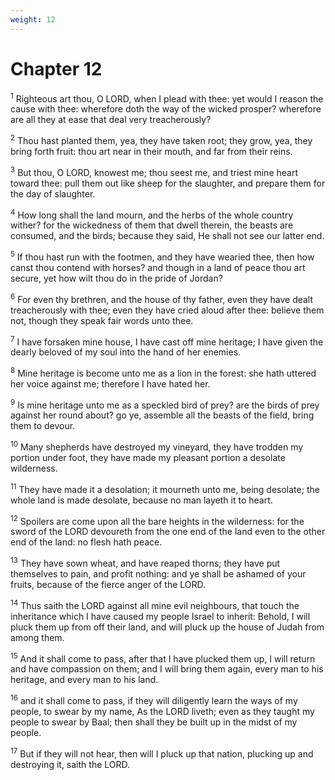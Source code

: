 ```yaml
---
weight: 12
---
```


# Chapter 12

<sup>1</sup> Righteous art thou, O LORD, when I plead with thee: yet would I reason the cause with thee: wherefore doth the way of the wicked prosper? wherefore are all they at ease that deal very treacherously? 

<sup>2</sup> Thou hast planted them, yea, they have taken root; they grow, yea, they bring forth fruit: thou art near in their mouth, and far from their reins. 

<sup>3</sup> But thou, O LORD, knowest me; thou seest me, and triest mine heart toward thee: pull them out like sheep for the slaughter, and prepare them for the day of slaughter. 

<sup>4</sup> How long shall the land mourn, and the herbs of the whole country wither? for the wickedness of them that dwell therein, the beasts are consumed, and the birds; because they said, He shall not see our latter end. 

<sup>5</sup> If thou hast run with the footmen, and they have wearied thee, then how canst thou contend with horses? and though in a land of peace thou art secure, yet how wilt thou do in the pride of Jordan? 

<sup>6</sup> For even thy brethren, and the house of thy father, even they have dealt treacherously with thee; even they have cried aloud after thee: believe them not, though they speak fair words unto thee. 

<sup>7</sup> I have forsaken mine house, I have cast off mine heritage; I have given the dearly beloved of my soul into the hand of her enemies. 

<sup>8</sup> Mine heritage is become unto me as a lion in the forest: she hath uttered her voice against me; therefore I have hated her. 

<sup>9</sup> Is mine heritage unto me as a speckled bird of prey? are the birds of prey against her round about? go ye, assemble all the beasts of the field, bring them to devour. 

<sup>10</sup> Many shepherds have destroyed my vineyard, they have trodden my portion under foot, they have made my pleasant portion a desolate wilderness. 

<sup>11</sup> They have made it a desolation; it mourneth unto me, being desolate; the whole land is made desolate, because no man layeth it to heart. 

<sup>12</sup> Spoilers are come upon all the bare heights in the wilderness: for the sword of the LORD devoureth from the one end of the land even to the other end of the land: no flesh hath peace. 

<sup>13</sup> They have sown wheat, and have reaped thorns; they have put themselves to pain, and profit nothing: and ye shall be ashamed of your fruits, because of the fierce anger of the LORD. 

<sup>14</sup> Thus saith the LORD against all mine evil neighbours, that touch the inheritance which I have caused my people Israel to inherit: Behold, I will pluck them up from off their land, and will pluck up the house of Judah from among them. 

<sup>15</sup> And it shall come to pass, after that I have plucked them up, I will return and have compassion on them; and I will bring them again, every man to his heritage, and every man to his land. 

<sup>16</sup> and it shall come to pass, if they will diligently learn the ways of my people, to swear by my name, As the LORD liveth; even as they taught my people to swear by Baal; then shall they be built up in the midst of my people. 

<sup>17</sup> But if they will not hear, then will I pluck up that nation, plucking up and destroying it, saith the LORD. 


